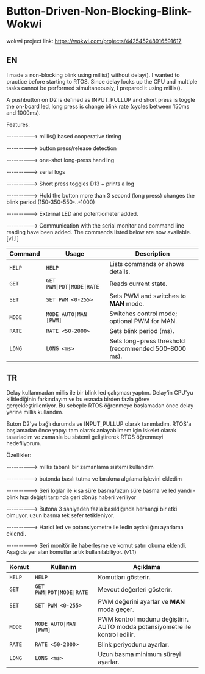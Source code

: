 # Button-Driven-Non-Blocking-Blink-Wokwi

wokwi project link: https://wokwi.com/projects/442545248916591617

## EN
I made a non-blocking blink using millis() without delay(). I wanted to practice before starting to RTOS. Since delay locks up the CPU and multiple tasks cannot be performed simultaneously, I prepared it using millis().

A pushbutton on D2 is defined as INPUT_PULLUP and short press is toggle the on-board led, long press is change blink rate (cycles between 150ms and 1000ms).

Features:

----------> millis() based cooperative timing

----------> button press/release detection

----------> one-shot long-press handling

----------> serial logs

----------> Short press toggles D13 + prints a log

----------> Hold the button more than 3 second (long press) changes the blink period (150-350-550-..-1000)

----------> External LED and potentiometer added.

----------> Communication with the serial monitor and command line reading have been added. The commands listed below are now available. [v1.1]

| Command | Usage                      | Description                                          |
| ------- | -------------------------- | ---------------------------------------------------- |
| `HELP`  | `HELP`                     | Lists commands or shows details.                     |
| `GET`   | `GET PWM\|POT\|MODE\|RATE` | Reads current state.                                 |
| `SET`   | `SET PWM <0-255>`          | Sets PWM and switches to **MAN** mode.               |
| `MODE`  | `MODE AUTO\|MAN [PWM]`     | Switches control mode; optional PWM for MAN.         |
| `RATE`  | `RATE <50-2000>`           | Sets blink period (ms).                              |
| `LONG`  | `LONG <ms>`                | Sets long-press threshold (recommended 500–8000 ms). |



## TR

Delay kullanmadan millis ile bir blink led çalışması yaptım. Delay'in CPU'yu kilitlediğinin farkındayım ve bu esnada birden fazla görev gerçekleştirilemiyor. Bu sebeple RTOS öğrenmeye başlamadan önce delay yerine millis kullandım.

Buton D2'ye bağlı durumda ve INPUT_PULLUP olarak tanımladım. RTOS'a başlamadan önce yapıyı tam olarak anlayabilmem için iskelet olarak tasarladım ve zamanla bu sistemi geliştirerek RTOS öğrenmeyi hedefliyorum.

Özellikler:

----------> millis tabanlı bir zamanlama sistemi kullandım

----------> butonda basılı tutma ve bırakma algılama işlevini ekledim

----------> Seri loglar ile kısa süre basma/uzun süre basma ve led yandı - blink hızı değişti tarzında geri dönüş haberi veriliyor

----------> Butona 3 saniyeden fazla basıldığında herhangi bir etki olmuyor, uzun basma tek sefer tetikleniyor.

----------> Harici led ve potansiyometre ile ledin aydınlığını ayarlama eklendi.

----------> Seri monitör ile haberleşme ve komut satırı okuma eklendi. Aşağıda yer alan komutlar artık kullanılabiliyor. (v1.1)

| Komut  | Kullanım                   | Açıklama                                                                    |
| ------ | -------------------------- | ----------------------------------------------------------------------------|
| `HELP` | `HELP`                     | Komutları gösterir.                                                         |
| `GET`  | `GET PWM\|POT\|MODE\|RATE` | Mevcut değerleri gösterir.                                                  |
| `SET`  | `SET PWM <0-255>`          | PWM değerini ayarlar ve **MAN** moda geçer.                                 |
| `MODE` | `MODE AUTO\|MAN [PWM]`     | PWM kontrol modunu değiştirir. AUTO modda potansiyometre ile kontrol edilir.|
| `RATE` | `RATE <50-2000>`           | Blink periyodunu ayarlar.                                                   |
| `LONG` | `LONG <ms>`                | Uzun basma minimum süreyi ayarlar.                                          |
